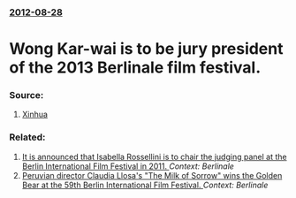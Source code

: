 ### [2012-08-28](/news/2012/08/28/index.md)

# Wong Kar-wai is to be jury president of the 2013 Berlinale film festival. 




### Source:

1. [Xinhua](http://news.xinhuanet.com/english/entertainment/2012-08/28/c_131813533.htm)

### Related:

1. [It is announced that Isabella Rossellini is to chair the judging panel at the Berlin International Film Festival in 2011. ](/news/2010/08/30/it-is-announced-that-isabella-rossellini-is-to-chair-the-judging-panel-at-the-berlin-international-film-festival-in-2011.md) _Context: Berlinale_
2. [ Peruvian director Claudia Llosa's "The Milk of Sorrow" wins the Golden Bear at the 59th Berlin International Film Festival. ](/news/2009/02/14/peruvian-director-claudia-llosa-s-the-milk-of-sorrow-wins-the-golden-bear-at-the-59th-berlin-international-film-festival.md) _Context: Berlinale_
